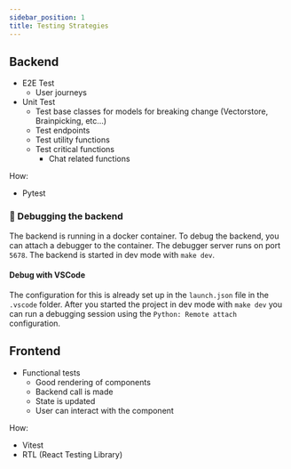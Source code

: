 ```yaml
---
sidebar_position: 1
title: Testing Strategies
---
```


## Backend

- E2E Test
  - User journeys
- Unit Test
  - Test base classes for models for breaking change (Vectorstore, Brainpicking, etc...)
  - Test endpoints
  - Test utility functions
  - Test critical functions
    - Chat related functions

How:

- Pytest

### 🐛 Debugging the backend

The backend is running in a docker container. To debug the backend, you can attach a debugger to the container. The debugger server runs on port `5678`. The backend is started in dev mode with `make dev`.

#### Debug with VSCode

The configuration for this is already set up in the `launch.json` file in the `.vscode` folder. After you started the project in dev mode with `make dev` you can run a debugging session using the `Python: Remote attach` configuration.

## Frontend

- Functional tests
  - Good rendering of components
  - Backend call is made
  - State is updated
  - User can interact with the component

How:

- Vitest
- RTL (React Testing Library)
